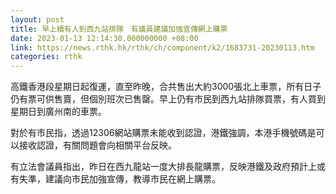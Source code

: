 ```yaml
---
layout: post
title: 早上續有人到西九站排隊　有議員建議加強宣傳網上購票
date: 2023-01-13 12:14:30.000000000 +08:00
link: https://news.rthk.hk/rthk/ch/component/k2/1683731-20230113.htm
categories: rthk
---
```


高鐵香港段星期日起復運，直至昨晚，合共售出大約3000張北上車票，所有日子仍有票可供售賣，但個別班次已售罄。早上仍有市民到西九站排隊買票，有人買到星期日到廣州南的車票。

對於有市民指，透過12306網站購票未能收到認證，港鐵強調，本港手機號碼是可以接收認證，有關問題會向相關平台反映。

有立法會議員指出，昨日在西九龍站一度大排長龍購票，反映港鐵及政府預計上或有失準，建議向市民加強宣傳，教導市民在網上購票。
